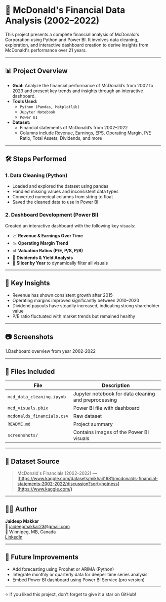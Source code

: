 
# 🍟 McDonald's Financial Data Analysis (2002–2022)

This project presents a complete financial analysis of McDonald's Corporation using Python and Power BI. It involves data cleaning, exploration, and interactive dashboard creation to derive insights from McDonald's performance over 21 years.

---

## 📊 Project Overview

- **Goal:** Analyze the financial performance of McDonald’s from 2002 to 2023 and present key trends and insights through an interactive dashboard.
- **Tools Used:**  
  - `Python (Pandas, Matplotlib)`  
  - `Jupyter Notebook`  
  - `Power BI`
- **Dataset:**  
  - Financial statements of McDonald’s from 2002–2022  
  - Columns include Revenue, Earnings, EPS, Operating Margin, P/E Ratio, Total Assets, Dividends, and more

---

## 🛠️ Steps Performed

### 1. Data Cleaning (Python)
- Loaded and explored the dataset using pandas
- Handled missing values and inconsistent data types
- Converted numerical columns from string to float
- Saved the cleaned data to use in Power BI

### 2. Dashboard Development (Power BI)
Created an interactive dashboard with the following key visuals:
- 📈 **Revenue & Earnings Over Time**
- 📉 **Operating Margin Trend**
- 📊 **Valuation Ratios (P/E, P/S, P/B)**
- 💸 **Dividends & Yield Analysis**
- 📅 **Slicer by Year** to dynamically filter all visuals

---

## 📌 Key Insights

- Revenue has shown consistent growth after 2015
- Operating margins improved significantly between 2010–2020
- Dividend payouts have steadily increased, indicating strong shareholder value
- P/E ratio fluctuated with market trends but remained healthy

---

## 📷 Screenshots

1.Dashboard overview from year 2002-2022

---

## 📁 Files Included

| File | Description |
|------|-------------|
| `mcd_data_cleaning.ipynb` | Jupyter notebook for data cleaning and preprocessing |
| `mcd_visuals.pbix` | Power BI file with dashboard |
| `mcdonalds_financials.csv` | Raw dataset |
| `README.md` | Project summary |
| `screenshots/` | Contains images of the Power BI visuals |

---

## 🔗 Dataset Source

> McDonald's Financials (2002–2022) — [https://www.kaggle.com/datasets/mikhail1681/mcdonalds-financial-statements-2002-2022/discussion?sort=hotness](https://www.kaggle.com/)  

---

## 🙋‍♂️ Author

**Jaideep Makkar**  
📧 jaideepmakkar23@gmail.com  
📍 Winnipeg, MB, Canada  
[LinkedIn](https://www.linkedin.com/in/jaideepmakkar/)

---

## 🧠 Future Improvements

- Add forecasting using Prophet or ARIMA (Python)
- Integrate monthly or quarterly data for deeper time series analysis
- Embed Power BI dashboard using Power BI Service (pro version)

---

⭐ If you liked this project, don't forget to give it a star on GitHub!
